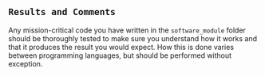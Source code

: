 ## `Results and Comments`

Any mission-critical code you have written in the `software_module` folder should be thoroughly tested to make sure you understand how it works and that it produces the result you would expect. How this is done varies between programming languages, but should be performed without exception. 
